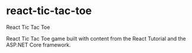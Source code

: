 # react-tic-tac-toe
React Tic Tac Toe

React Tic Tac Toe game built with content from the React Tutorial and the ASP.NET Core framework.
